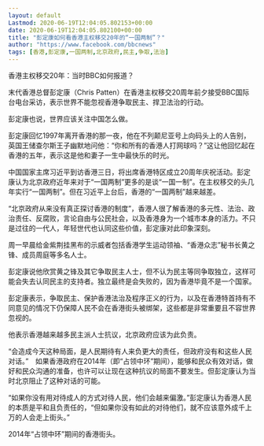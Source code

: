 ```yaml
---
layout: default
Lastmod: 2020-06-19T12:04:05.802153+00:00
date: 2020-06-19T12:04:05.802100+00:00
title: "彭定康如何看香港主权移交20年的“一国两制”？"
author: "https://www.facebook.com/bbcnews"
tags: [香港,彭定康,一国两制,北京政府,民主,争取,法治]
---
```


香港主权移交20年：当时BBC如何报道？

末代香港总督彭定康（Chris Patten）在香港主权移交20周年前夕接受BBC国际台电台采访，表示世界不能忽视香港争取民主、捍卫法治的行动。

彭定康也说，世界应该关注中国怎么做。

彭定康回忆1997年离开香港的那一夜，他在不列颠尼亚号上向码头上的人告别，英国王储查尔斯王子幽默地问他：“你和所有的香港人打网球吗？”这让他回忆起在香港的五年，表示这是他和妻子一生中最快乐的时光。

中国国家主席习近平到访香港三日，将出席香港特区成立20周年庆祝活动。彭定康认为北京政府近年来对于“一国两制”更多的是谈“一国一制”。在主权移交的头几年实行“一国两制”。但在习近平上台后，香港的“一国两制”越来越差。

“北京政府从来没有真正探讨香港的制度”，香港人很了解香港的多元性、法治、政治责任、反腐败，言论自由与公民社会，以及香港身为一个城市本身的活力。不只是过往的一代人，年轻世代也认同这些价值，彭定康对此印象深刻。

周一早晨给金紫荆挂黑布的示威者包括香港学生运动领袖、“香港众志”秘书长黄之锋、成员周庭等多名人士。

彭定康说他欣赏黄之锋及其它争取民主人士，但不认为民主等同争取独立，这样可能会失去认同民主的支持者。独立最终是会失败的，因为香港毕竟不是一个国家。

彭定康表示，争取民主、保护香港法治及程序正义的行为，以及在香港特首持有不同意见的情况下仍保障人民不会在香港街头被绑架，这些都是非常重要且不容世界忽视的。

他表示香港越来越多民主派人士抗议，北京政府应该为此负责。

“会造成今天这种局面，是人民期待有人来负更大的责任，但政府没有和这些人民对话。”　如果香港政府在2014年（即“占领中环”期间），能够和民众有效对话，做好和民众沟通的准备，也许可以让现在这种抗议的局面不要发生。但彭定康认为当时北京阻止了这种对话的可能。

“如果你没有用对待成人的方式对待人民，他们会越来偏激。”彭定康认为香港人民的本质是平和且负责任的，“但如果你没有如此的对待他们，就不应该意外成千上万的人会走上街头。”

2014年“占领中环”期间的香港街头。

